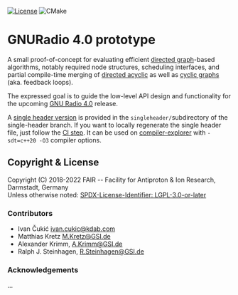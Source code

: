 [![License](https://img.shields.io/badge/License-LGPL%203.0-blue.svg)](https://opensource.org/licenses/LGPL-3.0)
![CMake](https://github.com/fair-acc/graph-prototype/workflows/CMake/badge.svg)
# GNURadio 4.0 prototype
A small proof-of-concept for evaluating efficient [directed graph](https://en.wikipedia.org/wiki/Directed_graph)-based
algorithms, notably required node structures, scheduling interfaces, and partial compile-time merging of
[directed acyclic](https://en.wikipedia.org/wiki/Directed_acyclic_graph) as well as 
[cyclic graphs](https://en.wikipedia.org/wiki/Feedback_arc_set) (aka. feedback loops).  

The expressed goal is to guide the low-level API design and functionality for the upcoming
[GNU Radio 4.0](https://github.com/gnuradio/gnuradio/tree/dev-4.0) release.

A [single header version](https://raw.githubusercontent.com/fair-acc/graph-prototype/single-header/singleheader/graph.hpp)
is provided in the `singleheader/`subdirectory of the single-header branch.
If you want to locally regenerate the single header file, just follow
the [CI step](https://github.com/fair-acc/graph-prototype/blob/main/.github/workflows/single-header.yml#L38-L41).
It can be used on [compiler-explorer](https://compiler-explorer.com/z/zcx49YP53) with `-sdt=c++20 -O3` compiler options.

## Copyright & License
Copyright (C) 2018-2022 FAIR -- Facility for Antiproton & Ion Research, Darmstadt, Germany<br/>
Unless otherwise noted: [SPDX-License-Identifier: LGPL-3.0-or-later](https://spdx.org/licenses/LGPL-3.0-or-later.html)

### Contributors
 * Ivan Čukić <ivan.cukic@kdab.com>
 * Matthias Kretz <M.Kretz@GSI.de>
 * Alexander Krimm, <A.Krimm@GSI.de> 
 * Ralph J. Steinhagen, <R.Steinhagen@GSI.de>

### Acknowledgements
...

